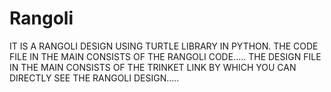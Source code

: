 # Rangoli
IT IS A RANGOLI DESIGN USING TURTLE LIBRARY IN PYTHON.
THE CODE FILE IN THE MAIN CONSISTS OF THE RANGOLI CODE.....
THE DESIGN FILE IN THE MAIN CONSISTS OF THE TRINKET LINK BY WHICH YOU CAN DIRECTLY SEE THE RANGOLI DESIGN.....
